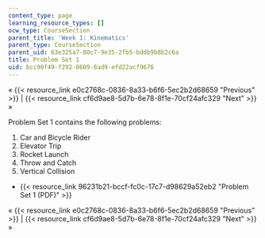 ```yaml
---
content_type: page
learning_resource_types: []
ocw_type: CourseSection
parent_title: 'Week 1: Kinematics'
parent_type: CourseSection
parent_uid: 63e325a7-80c7-9e35-2fb5-bddb9b8b2c6a
title: Problem Set 1
uid: bcc90f49-f292-0609-8ad9-efd22acf9676
---
```


« {{< resource_link e0c2768c-0836-8a33-b6f6-5ec2b2d68659 "Previous" >}} | {{< resource_link cf6d9ae8-5d7b-6e78-8f1e-70cf24afc329 "Next" >}} »

Problem Set 1 contains the following problems:

1.  Car and Bicycle Rider
2.  Elevator Trip
3.  Rocket Launch
4.  Throw and Catch
5.  Vertical Collision

*   {{< resource_link 96231b21-bccf-fc0c-17c7-d98629a52eb2 "Problem Set 1 (PDF)" >}}

« {{< resource_link e0c2768c-0836-8a33-b6f6-5ec2b2d68659 "Previous" >}} | {{< resource_link cf6d9ae8-5d7b-6e78-8f1e-70cf24afc329 "Next" >}} »
